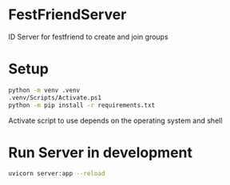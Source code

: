 # FestFriendServer
ID Server for festfriend to create and join groups

# Setup
```sh
python -m venv .venv
.venv/Scripts/Activate.ps1
python -m pip install -r requirements.txt
```

Activate script to use depends on the operating system and shell

# Run Server in development
```sh
uvicorn server:app --reload
```